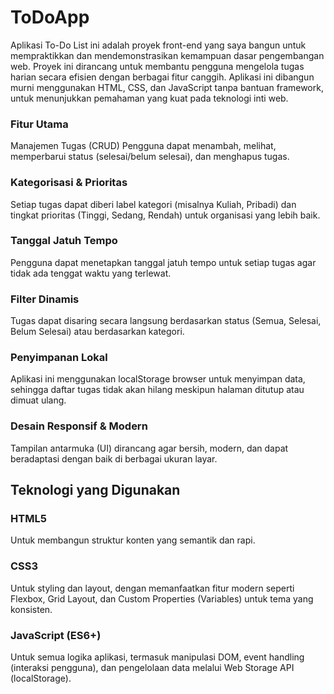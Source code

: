 # ToDoApp
Aplikasi To-Do List ini adalah proyek front-end yang saya bangun untuk mempraktikkan dan mendemonstrasikan kemampuan dasar pengembangan web. Proyek ini dirancang untuk membantu pengguna mengelola tugas harian secara efisien dengan berbagai fitur canggih. Aplikasi ini dibangun murni menggunakan HTML, CSS, dan JavaScript tanpa bantuan framework, untuk menunjukkan pemahaman yang kuat pada teknologi inti web.

### Fitur Utama
Manajemen Tugas (CRUD)
Pengguna dapat menambah, melihat, memperbarui status (selesai/belum selesai), dan menghapus tugas.

### Kategorisasi & Prioritas
Setiap tugas dapat diberi label kategori (misalnya Kuliah, Pribadi) dan tingkat prioritas (Tinggi, Sedang, Rendah) untuk organisasi yang lebih baik.

### Tanggal Jatuh Tempo
Pengguna dapat menetapkan tanggal jatuh tempo untuk setiap tugas agar tidak ada tenggat waktu yang terlewat.

### Filter Dinamis
Tugas dapat disaring secara langsung berdasarkan status (Semua, Selesai, Belum Selesai) atau berdasarkan kategori.

### Penyimpanan Lokal
Aplikasi ini menggunakan localStorage browser untuk menyimpan data, sehingga daftar tugas tidak akan hilang meskipun halaman ditutup atau dimuat ulang.

### Desain Responsif & Modern
Tampilan antarmuka (UI) dirancang agar bersih, modern, dan dapat beradaptasi dengan baik di berbagai ukuran layar.

## Teknologi yang Digunakan
### HTML5
Untuk membangun struktur konten yang semantik dan rapi.

### CSS3
Untuk styling dan layout, dengan memanfaatkan fitur modern seperti Flexbox, Grid Layout, dan Custom Properties (Variables) untuk tema yang konsisten.

### JavaScript (ES6+)
Untuk semua logika aplikasi, termasuk manipulasi DOM, event handling (interaksi pengguna), dan pengelolaan data melalui Web Storage API (localStorage).

